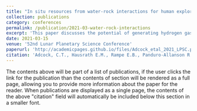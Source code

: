 ```yaml
---
title: "In situ resources from water-rock interactions for human exploration of Mars"
collection: publications
category: conferences
permalink: /publication/2021-03-water-rock-interactions
excerpt: 'This paper discusses the potential of generating hydrogen gas in situ on Mars through water-rock interactions.'
date: 2021-03-15
venue: '52nd Lunar Planetary Science Conference'
paperurl: 'http://academicpages.github.io/files/Adcock_etal_2021_LPSC.pdf'
citation: 'Adcock, C.T., Hausrath E.M., Rampe E.B., Panduro-Allanson R.D., & Steinberg S.M. (2021). "In situ resources from water-rock interactions for human exploration of Mars." In 52nd Lunar and Planetary Science Conference, No. 2548.'
---
```


The contents above will be part of a list of publications, if the user clicks the link for the publication than the contents of section will be rendered as a full page, allowing you to provide more information about the paper for the reader. When publications are displayed as a single page, the contents of the above "citation" field will automatically be included below this section in a smaller font.
